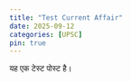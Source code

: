 ```yaml
---
title: "Test Current Affair"
date: 2025-09-12
categories: [UPSC]
pin: true
---
```

यह एक टेस्ट पोस्ट है।
